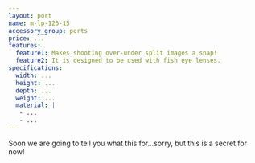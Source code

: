 ```yaml
---
layout: port
name: m-lp-126-15
accessory_group: ports
price: ...
features:
  feature1: Makes shooting over-under split images a snap!
  feature2: It is designed to be used with fish eye lenses.
specifications:
  width: ...
  height: ...
  depth: ...
  weight: ...
  material: |
   - ...
   - ...
---
```

Soon we are going to tell you what this for...sorry, but this is a secret for now!
